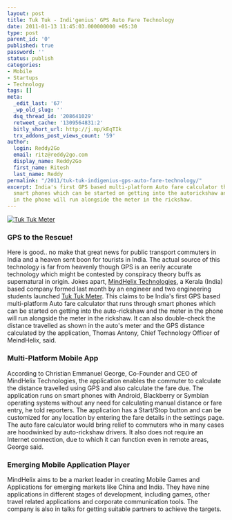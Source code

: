 ```yaml
---
layout: post
title: Tuk Tuk - Indi'genius' GPS Auto Fare Technology
date: 2011-01-13 11:45:03.000000000 +05:30
type: post
parent_id: '0'
published: true
password: ''
status: publish
categories:
- Mobile
- Startups
- Technology
tags: []
meta:
  _edit_last: '67'
  _wp_old_slug: ''
  dsq_thread_id: '208641029'
  retweet_cache: '1309564831:2'
  bitly_short_url: http://j.mp/kEqTIk
  trx_addons_post_views_count: '59'
author:
  login: Reddy2Go
  email: ritz@reddy2go.com
  display_name: Reddy2Go
  first_name: Ritesh
  last_name: Reddy
permalink: "/2011/tuk-tuk-indigenius-gps-auto-fare-technology/"
excerpt: India's first GPS based multi-platform Auto fare calculator that runs through
  smart phones which can be started on getting into the autorickshaw and the meter
  in the phone will run alongside the meter in the rickshaw.
---
```

<p><a href="http://tuktuk.mindhelix.com/"><img src="/static/2011/01/tuk-tuk-meter.jpg" alt="Tuk Tuk Meter" class="alignright" /></a></p>
<h3>GPS to the Rescue!</h3>
<p>Here is good.. no make that great news for public transport commuters in India and a heaven sent boon for tourists in India. The actual source of this technology is far from heavenly though GPS is an eerily accurate technology which might be contested by conspiracy theory buffs as supernatural in origin. Jokes apart, <a href="http://www.mindhelix.com/">MindHelix Technologies</a>, a Kerala (India) based company formed last month by an engineer and two engineering students launched <a href="http://tuktuk.mindhelix.com/">Tuk Tuk Meter</a>. This claims to be India's first GPS based multi-platform Auto fare calculator that runs through smart phones which can be started on getting into the auto-rickshaw and the meter in the phone will run alongside the meter in the rickshaw. It can also double-check the distance travelled as shown in the auto's meter and the GPS distance calculated by the application, Thomas Antony, Chief Technology Officer of MeindHelix, said.</p>
<p><!--more--></p>
<h3>Multi-Platform Mobile App</h3>
<p>According to Christian Emmanuel George, Co-Founder and CEO of MindHelix Technologies, the application enables the commuter to calculate the distance travelled using GPS and also calculate the fare due. The application runs on smart phones with Android, Blackberry or Symbian operating systems without any need for calculating manual distance or fare entry, he told reporters. The application has a Start/Stop button and can be customized for any location by entering the fare details in the settings page. The auto fare calculator would bring relief to commuters who in many cases are hoodwinked by auto-rickshaw drivers. It also does not require an Internet connection, due to which it can function even in remote areas, George said.</p>
<h3>Emerging Mobile Application Player</h3>
<p>MindHelix aims to be a market leader in creating Mobile Games and Applications for emerging markets like China and India. They have nine applications in different stages of development, including games, other travel related applications and corporate communication tools. The company is also in talks for getting suitable partners to achieve the targets.</p>
